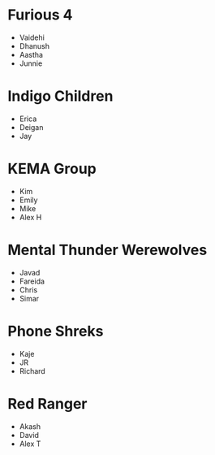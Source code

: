 # Furious 4
- Vaidehi
- Dhanush
- Aastha
- Junnie

# Indigo Children
- Erica
- Deigan
- Jay

# KEMA Group
- Kim
- Emily
- Mike
- Alex H

# Mental Thunder Werewolves
- Javad
- Fareida
- Chris
- Simar

# Phone Shreks
- Kaje
- JR
- Richard

# Red Ranger
- Akash
- David
- Alex T
